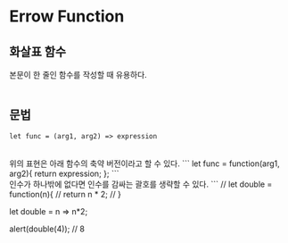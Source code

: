 # Errow Function
## 화살표 함수
본문이 한 줄인 함수를 작성할 때 유용하다.  
<br>
## 문법
```
let func = (arg1, arg2) => expression
```
<br>
위의 표현은 아래 함수의 축약 버전이라고 할 수 있다.
```
let func = function(arg1, arg2){
    return expression;
};
```
<br>
인수가 하나밖에 없다면 인수를 감싸는 괄호를 생략할 수 있다.
```
// let double = function(n){
//     return n * 2;
// }

let double = n => n*2;

alert(double(4)); // 8
```


